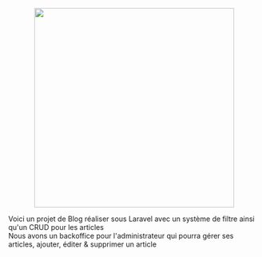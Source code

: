 <p align="center"><a href="https://laravel.com" target="_blank"><img src="https://raw.githubusercontent.com/laravel/art/master/logo-lockup/5%20SVG/2%20CMYK/1%20Full%20Color/laravel-logolockup-cmyk-red.svg" width="400"></a></p>


Voici un projet de Blog réaliser sous Laravel avec un système de filtre ainsi qu'un CRUD pour les articles<br>
Nous avons un backoffice pour l'administrateur qui pourra gérer ses articles, ajouter, éditer & supprimer un article
